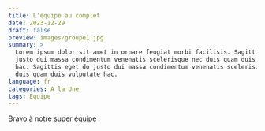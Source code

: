 ```yaml
---
title: L'équipe au complet
date: 2023-12-29
draft: false
preview: images/groupe1.jpg
summary: >
  Lorem ipsum dolor sit amet in ornare feugiat morbi facilisis. Sagittis eget do
  justo dui massa condimentum venenatis scelerisque nec duis quam duis vulputate
  hac. Sagittis eget do justo dui massa condimentum venenatis scelerisque nec
  duis quam duis vulputate hac.
language: fr
categories: A la Une
tags: Equipe
---
```

Bravo à notre super équipe 
